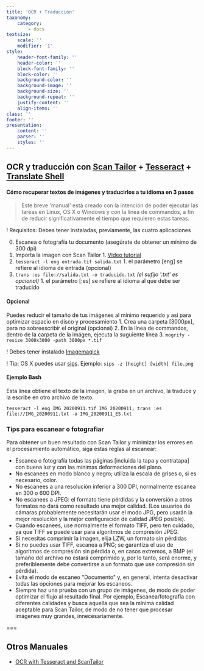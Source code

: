 ```yaml
---
title: 'OCR + Traducción'
taxonomy:
    category:
        - docs
textsize:
    scale: ''
    modifier: '1'
style:
    header-font-family: ''
    header-color: ''
    block-font-family: ''
    block-color: ''
    background-color: ''
    background-image: ''
    background-size: ''
    background-repeat: ''
    justify-content: ''
    align-items: ''
class: ''
footer: ''
presentation:
    content: ''
    parser: ''
    styles: ''
---
```


## OCR y traducción con [Scan Tailor](https://scantailor.org/) + [Tesseract](https://github.com/tesseract-ocr/) + [Translate Shell](https://www.soimort.org/translate-shell/)


#### Cómo recuperar textos de imágenes y traducirlos a tu idioma en 3 pasos

> Este breve 'manual' está creado con la intención de poder ejecutar las tareas en Linux, OS X o Windows y con la línea de commandos, a fin de reducir significativamente el tiempo que requieren estas tareas.

! Requisitos: Debes tener instaladas, previamente, las cuatro aplicaciones

0. Escanea o fotografía tu documento (asegúrate de obtener un mínimo de 300 dpi)
1. Importa la imagen con Scan Tailor
		1. [Video tutorial](https://youtu.be/qLUgMQkkhtA)
2. `tesseract -l eng entrada.tif salida.txt`
		1. el parámetro [eng] se refiere al idioma de entrada (opcional)
3. `trans :es file://salida.txt -o traducido.txt` _(el sufijo '.txt' es opcional)_
		1. el parámetro [:es] se refiere al idioma al que debe ser traducido


#### Opcional
Puedes reducir el tamaño de tus imágenes al mínimo requerido y así para optimizar espacio en disco y procesamiento
		1. Crea una carpeta [3000px], para no sobreescribir el original (opcional)
		2. En la línea de commandos, dentro de la carpeta de la imágen, ejecuta la suguiente línea
		3. `mogrify -resize 3000x3000 -path 3000px *.tif`

! Debes tener instalado [Imagemagick](https://www.imagemagick.org/)

! Tip: OS X puedes usar [sips](https://bhrigu.me/blog/2020/04/12/mac-os-x-command-line-tools-to-edit-media/). Ejemplo: `sips -z [height] [width] file.png`

#### Ejemplo Bash
Esta línea obtiene el texto de la imagen, la graba en un archivo, la traduce y la escribe en otro archivo de texto.

`tesseract -l eng IMG_20200911.tif IMG_20200911; trans :es file://IMG_20200911.txt -o IMG_20200911_ES.txt`


### Tips para escanear o fotografiar

Para obtener un buen resultado con Scan Tailor y minimizar los errores en el procesamiento automático, siga estas reglas al escanear:

* Escanea o fotografía todas las páginas [incluida la tapa y contratapa] con buena luz y con las mínimas deformaciones del plano.
* No escanees en modo blanco y negro; utiliza la escala de grises o, si es necesario, color.
* No escanees a una resolución inferior a 300 DPI, normalmente escanea en 300 o 600 DPI.
* No escanees a JPEG: el formato tiene pérdidas y la conversión a otros formatos no dará como resultado una mejor calidad. (Los usuarios de cámaras probablemente necesitarán usar el modo JPG, pero usarán la mejor resolución y la mejor configuración de calidad JPEG posible).
* Cuando escanees, use normalmente el formato TIFF, pero ten cuidado, ya que TIFF se puede usar para algoritmos de compresión JPEG.
* Si necesitas comprimir la imagen, elija LZW, un formato sin pérdidas
* Si no puedes usar TIFF, escanea a PNG; se garantiza el uso de algoritmos de compresión sin pérdida o, en casos extremos, a BMP (el tamaño del archivo no estará comprimido y, por lo tanto, será enorme, y preferiblemente debe convertirse a un formato que use compresión sin pérdida).
* Evita el modo de escaneo "Documento" y, en general, intenta desactivar todas las opciones para mejorar los escaneos.
* Siempre haz una prueba con un grupo de imágenes, de modo de poder optimizar el flujo al resultado final. Por ejemplo, Escanea/fotografía con diferentes calidades y busca aquella que sea la mínima calidad aceptable para Scan Tailor, de modo de no tener que procesar imágenes muy grandes, innecesariamente.

===

## Otros Manuales

* [OCR with Tesseract and ScanTailor](https://programminghistorian.org/en/lessons/retired/OCR-with-Tesseract-and-ScanTailor)


